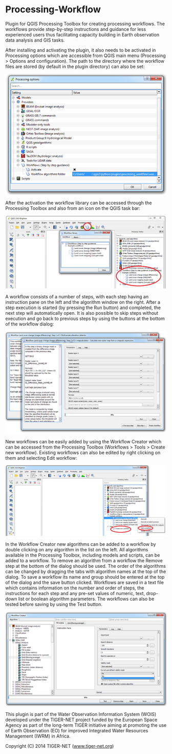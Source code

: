 Processing-Workflow
===================

Plugin for QGIS Processing Toolbox for creating processing workflows. The workflows provide step-by-step instructions and guidance for less experienced users thus facilitating capacity building in Earth observation data analysis and GIS tasks.

After installing and activating the plugin, it also needs to be activated in Processing options which are accessible from QGIS main menu (Processing > Options and configuration). The path to the directory where the workflow files are stored (by default in the plugin directory) can also be set:

![](https://github.com/TIGER-NET/screenshots/blob/master/Processing-Workflow/activate.png)

After the activation the workflow library can be accessed through the Processing Toolbox and also from an icon on the QGIS task bar:

![](https://github.com/TIGER-NET/screenshots/blob/master/Processing-Workflow/location.png)

A workflow consists of a number of steps, with each step having an instruction pane on the left and the algorithm window on the right. After a step execution is started (by pressing the Run button) and completed, the next step will automatically open. It is also possible to skip steps without execution and go back to previous steps by using the buttons at the bottom of the workflow dialog:

![](https://github.com/TIGER-NET/screenshots/blob/master/Processing-Workflow/workflow.png)

New workflows can be easily added by using the Workflow Creator which can be accessed from the Processing Toolbox (Workflows > Tools > Create new workflow). Existing workflows can also be edited by right clicking on them and selecting Edit workflow: 

![](https://github.com/TIGER-NET/screenshots/blob/master/Processing-Workflow/edit.png)

In the Workflow Creator new algorithms can be added to a workflow by double clicking on any algorithm in the list on the left. All algorithms available in the Processing Toolbox, including models and scripts, can be added to a workflow. To remove an algorithm from a workflow the Remove step at the bottom of the dialog should be used. The order of the algorithms can be changed by dragging the tabs with algorithm names at the top of the dialog. To save a workflow its name and group should be entered at the top of the dialog and the save button clicked. Workflows are saved in a text file which contains information on the number and order of steps, the instructions for each step and any pre-set values of numeric, text, drop-down list or boolean algorithm parameters. The workflows can also be tested before saving by using the Test button.

![](https://github.com/TIGER-NET/screenshots/blob/master/Processing-Workflow/creator.png)

This plugin is part of the Water Observation Information System (WOIS) developed under the TIGER-NET project funded by the European Space Agency as part of the long-term TIGER initiative aiming at promoting the use of Earth Observation (EO) for improved Integrated Water Resources Management (IWRM) in Africa. 

Copyright (C) 2014 TIGER-NET (www.tiger-net.org)
